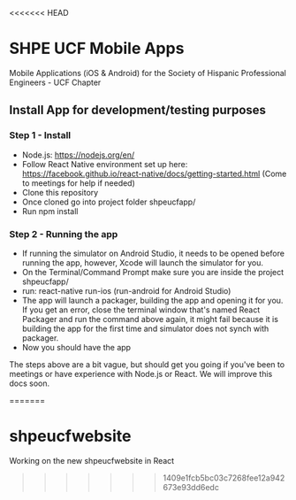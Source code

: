 <<<<<<< HEAD
# SHPE UCF Mobile Apps
Mobile Applications (iOS & Android) for the Society of Hispanic Professional Engineers - UCF Chapter

## Install App for development/testing purposes

### Step 1 - Install
* Node.js: https://nodejs.org/en/
* Follow React Native environment set up here: https://facebook.github.io/react-native/docs/getting-started.html (Come to meetings for help if needed)
* Clone this repository
* Once cloned go into project folder shpeucfapp/
* Run npm install

### Step 2 - Running the app
* If running the simulator on Android Studio, it needs to be opened before running the app, however, Xcode will launch the simulator for you.
* On the Terminal/Command Prompt make sure you are inside the project shpeucfapp/
* run: react-native run-ios (run-android for Android Studio)
* The app will launch a packager, building the app and opening it for you. If you get an error, close the terminal window that's named React Packager and run the command above again, it might fail because it is building the app for the first time and simulator does not synch with packager. 
* Now you should have the app

The steps above are a bit vague, but should get you going if you've been to meetings or have experience with Node.js or React. We will improve this docs soon. 


=======
# shpeucfwebsite
Working on the new shpeucfwebsite in React
>>>>>>> 1409e1fcb5bc03c7268fee12a942673e93dd6edc
